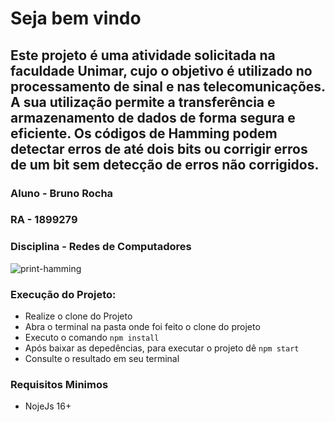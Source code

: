 # Seja bem vindo

## Este projeto é uma atividade solicitada na faculdade Unimar, cujo o objetivo é utilizado no processamento de sinal e nas telecomunicações. A sua utilização permite a transferência e armazenamento de dados de forma segura e eficiente. Os códigos de Hamming podem detectar erros de até dois bits ou corrigir erros de um bit sem detecção de erros não corrigidos. 
### Aluno - Bruno Rocha
### RA - 1899279
### Disciplina - Redes de Computadores

![print-hamming](https://user-images.githubusercontent.com/55399785/162642969-8adecc6f-d822-4304-9a72-a1a4adccde75.png)

### Execução do Projeto:
 - Realize o clone do Projeto
 - Abra o terminal na pasta onde foi feito o clone do projeto
 - Executo o comando `npm install`
 - Após baixar as depedências, para executar o projeto dê `npm start`
 - Consulte o resultado em seu terminal

### Requisitos Minimos
  - NojeJs 16+
